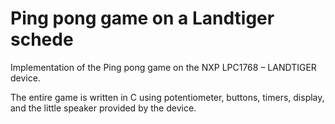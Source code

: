 # Ping pong game on a Landtiger schede
Implementation of the Ping pong game on the NXP LPC1768 – LANDTIGER device.

The entire game is written in C using potentiometer, buttons, timers, display, and the little speaker provided by the device. 

